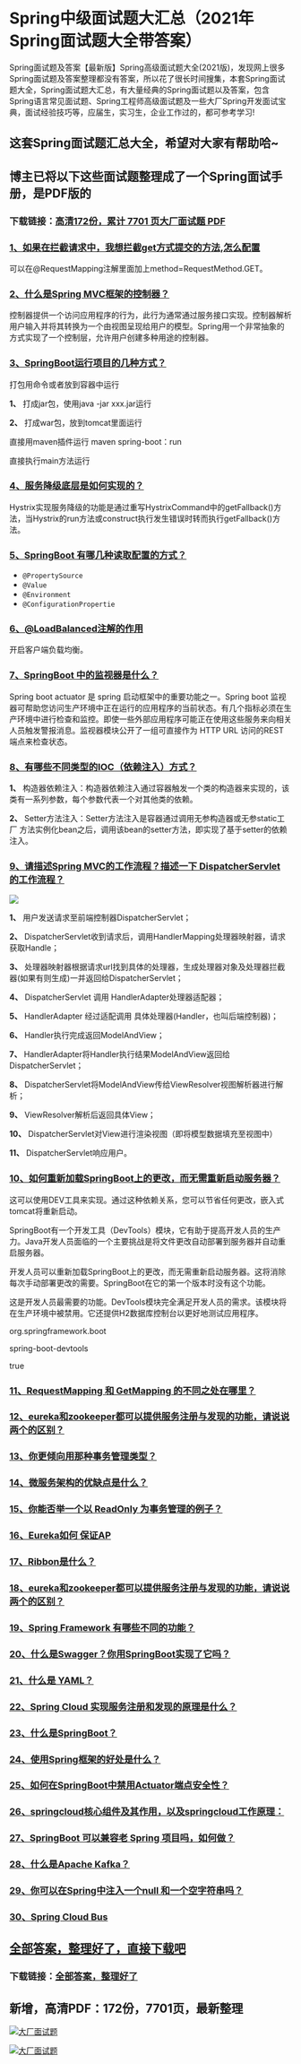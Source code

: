 # Spring中级面试题大汇总（2021年Spring面试题大全带答案）

Spring面试题及答案【最新版】Spring高级面试题大全(2021版)，发现网上很多Spring面试题及答案整理都没有答案，所以花了很长时间搜集，本套Spring面试题大全，Spring面试题大汇总，有大量经典的Spring面试题以及答案，包含Spring语言常见面试题、Spring工程师高级面试题及一些大厂Spring开发面试宝典，面试经验技巧等，应届生，实习生，企业工作过的，都可参考学习!

## 这套Spring面试题汇总大全，希望对大家有帮助哈~ 

## 博主已将以下这些面试题整理成了一个Spring面试手册，是PDF版的

### 下载链接：[高清172份，累计 7701 页大厂面试题  PDF](https://gitee.com/souyunku/NewDevBooks/blob/master/docs/index.md)


### [1、如果在拦截请求中，我想拦截get方式提交的方法,怎么配置](https://gitee.com/souyunku/NewDevBooks/blob/master/docs/Spring/Spring中级面试题大汇总（2021年Spring面试题大全带答案）.md#1如果在拦截请求中我想拦截get方式提交的方法,怎么配置)  




可以在@RequestMapping注解里面加上method=RequestMethod.GET。


### [2、什么是Spring MVC框架的控制器？](https://gitee.com/souyunku/NewDevBooks/blob/master/docs/Spring/Spring中级面试题大汇总（2021年Spring面试题大全带答案）.md#2什么是spring-mvc框架的控制器)  


控制器提供一个访问应用程序的行为，此行为通常通过服务接口实现。控制器解析用户输入并将其转换为一个由视图呈现给用户的模型。Spring用一个非常抽象的方式实现了一个控制层，允许用户创建多种用途的控制器。


### [3、SpringBoot运行项目的几种方式？](https://gitee.com/souyunku/NewDevBooks/blob/master/docs/Spring/Spring中级面试题大汇总（2021年Spring面试题大全带答案）.md#3springboot运行项目的几种方式)  


打包用命令或者放到容器中运行

**1、** 打成jar包，使用java -jar xxx.jar运行

**2、** 打成war包，放到tomcat里面运行

直接用maven插件运行   maven spring-boot：run

直接执行main方法运行


### [4、服务降级底层是如何实现的？](https://gitee.com/souyunku/NewDevBooks/blob/master/docs/Spring/Spring中级面试题大汇总（2021年Spring面试题大全带答案）.md#4服务降级底层是如何实现的)  


Hystrix实现服务降级的功能是通过重写HystrixCommand中的getFallback()方法，当Hystrix的run方法或construct执行发生错误时转而执行getFallback()方法。


### [5、SpringBoot 有哪几种读取配置的方式？](https://gitee.com/souyunku/NewDevBooks/blob/master/docs/Spring/Spring中级面试题大汇总（2021年Spring面试题大全带答案）.md#5springboot-有哪几种读取配置的方式)  


- `@PropertySource`
- `@Value`
- `@Environment`
- `@ConfigurationPropertie`


### [6、@LoadBalanced注解的作用](https://gitee.com/souyunku/NewDevBooks/blob/master/docs/Spring/Spring中级面试题大汇总（2021年Spring面试题大全带答案）.md#6@loadbalanced注解的作用)  


开启客户端负载均衡。


### [7、SpringBoot 中的监视器是什么？](https://gitee.com/souyunku/NewDevBooks/blob/master/docs/Spring/Spring中级面试题大汇总（2021年Spring面试题大全带答案）.md#7springboot-中的监视器是什么)  


Spring boot actuator 是 spring 启动框架中的重要功能之一。Spring boot 监视器可帮助您访问生产环境中正在运行的应用程序的当前状态。有几个指标必须在生产环境中进行检查和监控。即使一些外部应用程序可能正在使用这些服务来向相关人员触发警报消息。监视器模块公开了一组可直接作为 HTTP URL 访问的REST 端点来检查状态。


### [8、有哪些不同类型的IOC（依赖注入）方式？](https://gitee.com/souyunku/NewDevBooks/blob/master/docs/Spring/Spring中级面试题大汇总（2021年Spring面试题大全带答案）.md#8有哪些不同类型的ioc依赖注入方式)  


**1、** 构造器依赖注入：构造器依赖注入通过容器触发一个类的构造器来实现的，该类有一系列参数，每个参数代表一个对其他类的依赖。

**2、** Setter方法注入：Setter方法注入是容器通过调用无参构造器或无参static工厂 方法实例化bean之后，调用该bean的setter方法，即实现了基于setter的依赖注入。


### [9、请描述Spring MVC的工作流程？描述一下 DispatcherServlet 的工作流程？](https://gitee.com/souyunku/NewDevBooks/blob/master/docs/Spring/Spring中级面试题大汇总（2021年Spring面试题大全带答案）.md#9请描述spring-mvc的工作流程描述一下-dispatcherservlet-的工作流程)  


![](https://gitee.com/souyunkutech/souyunku-home/raw/master/images/souyunku-web/2020/5/2/042/38/80_1.png#alt=80%5C_1.png)

**1、** 用户发送请求至前端控制器DispatcherServlet；

**2、** DispatcherServlet收到请求后，调用HandlerMapping处理器映射器，请求获取Handle；

**3、** 处理器映射器根据请求url找到具体的处理器，生成处理器对象及处理器拦截器(如果有则生成)一并返回给DispatcherServlet；

**4、** DispatcherServlet 调用 HandlerAdapter处理器适配器；

**5、** HandlerAdapter 经过适配调用 具体处理器(Handler，也叫后端控制器)；

**6、** Handler执行完成返回ModelAndView；

**7、** HandlerAdapter将Handler执行结果ModelAndView返回给DispatcherServlet；

**8、** DispatcherServlet将ModelAndView传给ViewResolver视图解析器进行解析；

**9、** ViewResolver解析后返回具体View；

**10、** DispatcherServlet对View进行渲染视图（即将模型数据填充至视图中）

**11、** DispatcherServlet响应用户。


### [10、如何重新加载SpringBoot上的更改，而无需重新启动服务器？](https://gitee.com/souyunku/NewDevBooks/blob/master/docs/Spring/Spring中级面试题大汇总（2021年Spring面试题大全带答案）.md#10如何重新加载springboot上的更改而无需重新启动服务器)  


这可以使用DEV工具来实现。通过这种依赖关系，您可以节省任何更改，嵌入式tomcat将重新启动。

SpringBoot有一个开发工具（DevTools）模块，它有助于提高开发人员的生产力。Java开发人员面临的一个主要挑战是将文件更改自动部署到服务器并自动重启服务器。

开发人员可以重新加载SpringBoot上的更改，而无需重新启动服务器。这将消除每次手动部署更改的需要。SpringBoot在它的第一个版本时没有这个功能。

这是开发人员最需要的功能。DevTools模块完全满足开发人员的需求。该模块将在生产环境中被禁用。它还提供H2数据库控制台以更好地测试应用程序。

org.springframework.boot

spring-boot-devtools

true


### [11、RequestMapping 和 GetMapping 的不同之处在哪里？](https://gitee.com/souyunku/NewDevBooks/blob/master/docs/Spring/Spring中级面试题大汇总（2021年Spring面试题大全带答案）.md#11requestmapping-和-getmapping-的不同之处在哪里)  

### [12、eureka和zookeeper都可以提供服务注册与发现的功能，请说说两个的区别？](https://gitee.com/souyunku/NewDevBooks/blob/master/docs/Spring/Spring中级面试题大汇总（2021年Spring面试题大全带答案）.md#12eureka和zookeeper都可以提供服务注册与发现的功能请说说两个的区别)  

### [13、你更倾向用那种事务管理类型？](https://gitee.com/souyunku/NewDevBooks/blob/master/docs/Spring/Spring中级面试题大汇总（2021年Spring面试题大全带答案）.md#13你更倾向用那种事务管理类型)  

### [14、微服务架构的优缺点是什么？](https://gitee.com/souyunku/NewDevBooks/blob/master/docs/Spring/Spring中级面试题大汇总（2021年Spring面试题大全带答案）.md#14微服务架构的优缺点是什么)  

### [15、你能否举一个以 ReadOnly 为事务管理的例子？](https://gitee.com/souyunku/NewDevBooks/blob/master/docs/Spring/Spring中级面试题大汇总（2021年Spring面试题大全带答案）.md#15你能否举一个以-readonly-为事务管理的例子)  

### [16、Eureka如何 保证AP](https://gitee.com/souyunku/NewDevBooks/blob/master/docs/Spring/Spring中级面试题大汇总（2021年Spring面试题大全带答案）.md#16eureka如何-保证ap)  

### [17、Ribbon是什么？](https://gitee.com/souyunku/NewDevBooks/blob/master/docs/Spring/Spring中级面试题大汇总（2021年Spring面试题大全带答案）.md#17ribbon是什么)  

### [18、eureka和zookeeper都可以提供服务注册与发现的功能，请说说两个的区别？](https://gitee.com/souyunku/NewDevBooks/blob/master/docs/Spring/Spring中级面试题大汇总（2021年Spring面试题大全带答案）.md#18eureka和zookeeper都可以提供服务注册与发现的功能请说说两个的区别)  

### [19、Spring Framework 有哪些不同的功能？](https://gitee.com/souyunku/NewDevBooks/blob/master/docs/Spring/Spring中级面试题大汇总（2021年Spring面试题大全带答案）.md#19spring-framework-有哪些不同的功能)  

### [20、什么是Swagger？你用SpringBoot实现了它吗？](https://gitee.com/souyunku/NewDevBooks/blob/master/docs/Spring/Spring中级面试题大汇总（2021年Spring面试题大全带答案）.md#20什么是swagger你用springboot实现了它吗)  

### [21、什么是 YAML？](https://gitee.com/souyunku/NewDevBooks/blob/master/docs/Spring/Spring中级面试题大汇总（2021年Spring面试题大全带答案）.md#21什么是-yaml)  

### [22、Spring Cloud 实现服务注册和发现的原理是什么？](https://gitee.com/souyunku/NewDevBooks/blob/master/docs/Spring/Spring中级面试题大汇总（2021年Spring面试题大全带答案）.md#22spring-cloud-实现服务注册和发现的原理是什么)  

### [23、什么是SpringBoot？](https://gitee.com/souyunku/NewDevBooks/blob/master/docs/Spring/Spring中级面试题大汇总（2021年Spring面试题大全带答案）.md#23什么是springboot)  

### [24、使用Spring框架的好处是什么？](https://gitee.com/souyunku/NewDevBooks/blob/master/docs/Spring/Spring中级面试题大汇总（2021年Spring面试题大全带答案）.md#24使用spring框架的好处是什么)  

### [25、如何在SpringBoot中禁用Actuator端点安全性？](https://gitee.com/souyunku/NewDevBooks/blob/master/docs/Spring/Spring中级面试题大汇总（2021年Spring面试题大全带答案）.md#25如何在springboot中禁用actuator端点安全性)  

### [26、springcloud核⼼组件及其作⽤，以及springcloud⼯作原理：](https://gitee.com/souyunku/NewDevBooks/blob/master/docs/Spring/Spring中级面试题大汇总（2021年Spring面试题大全带答案）.md#26springcloud核⼼组件及其作⽤以及springcloud⼯作原理：)  

### [27、SpringBoot 可以兼容老 Spring 项目吗，如何做？](https://gitee.com/souyunku/NewDevBooks/blob/master/docs/Spring/Spring中级面试题大汇总（2021年Spring面试题大全带答案）.md#27springboot-可以兼容老-spring-项目吗如何做)  

### [28、什么是Apache Kafka？](https://gitee.com/souyunku/NewDevBooks/blob/master/docs/Spring/Spring中级面试题大汇总（2021年Spring面试题大全带答案）.md#28什么是apache-kafka)  

### [29、你可以在Spring中注入一个null 和一个空字符串吗？](https://gitee.com/souyunku/NewDevBooks/blob/master/docs/Spring/Spring中级面试题大汇总（2021年Spring面试题大全带答案）.md#29你可以在spring中注入一个null-和一个空字符串吗)  

### [30、Spring Cloud Bus](https://gitee.com/souyunku/NewDevBooks/blob/master/docs/Spring/Spring中级面试题大汇总（2021年Spring面试题大全带答案）.md#30spring-cloud-bus)  





## [全部答案，整理好了，直接下载吧](https://gitee.com/souyunku/DevBooks/blob/master/docs/daan.md)

### 下载链接：[全部答案，整理好了](https://gitee.com/souyunku/NewDevBooks/blob/master/docs/daan.md)




## 新增，高清PDF：172份，7701页，最新整理

[![大厂面试题](https://www.souyunku.com/wp-content/uploads/weixin/mst.png "架构师专栏")](https://www.souyunku.com/wp-content/uploads/weixin/githup-weixin.png "架构师专栏")

[![大厂面试题](https://www.souyunku.com/wp-content/uploads/weixin/githup-weixin.png "架构师专栏")](https://www.souyunku.com/wp-content/uploads/weixin/githup-weixin.png "架构师专栏")
